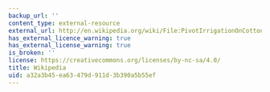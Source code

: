 ```yaml
---
backup_url: ''
content_type: external-resource
external_url: http://en.wikipedia.org/wiki/File:PivotIrrigationOnCotton.jpg
has_external_licence_warning: true
has_external_license_warning: true
is_broken: ''
license: https://creativecommons.org/licenses/by-nc-sa/4.0/
title: Wikipedia
uid: a32a3b45-ea63-479d-911d-3b390a5b55ef
---
```

